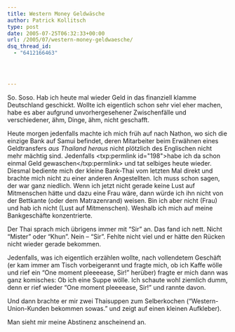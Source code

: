 ```yaml
---
title: Western Money Geldwäsche
author: Patrick Kollitsch
type: post
date: 2005-07-25T06:32:33+00:00
url: /2005/07/western-money-geldwaesche/
dsq_thread_id:
  - "6412166463"




---
```

So. Soso. Hab ich heute mal wieder Geld in das finanziell klamme Deutschland geschickt. Wollte ich eigentlich schon sehr viel eher machen, habe es aber aufgrund unvorhergesehener Zwischenfälle und verschiedener, ähm, Dinge, ähm, nicht geschafft. 

Heute morgen jedenfalls machte ich mich früh auf nach Nathon, wo sich die einzige Bank auf Samui befindet, deren Mitarbeiter beim Erwähnen eines Geldtransfers _aus Thailand heraus_ nicht plötzlich des Englischen nicht mehr mächtig sind. Jedenfalls <txp:permlink id="198">habe ich da schon einmal Geld gewaschen</txp:permlink> und tat selbiges heute wieder. Diesmal bediente mich der kleine Bank-Thai vom letzten Mal direkt und brachte mich nicht zu einer anderen Angestellten. Ich muss schon sagen, der war ganz niedlich. Wenn ich jetzt nicht gerade keine Lust auf Mitmenschen hätte und dazu eine Frau wäre, dann würde ich ihn nicht von der Bettkante (oder dem Matrazenrand) weisen. Bin ich aber nicht (Frau) und hab ich nicht (Lust auf Mitmenschen). Weshalb ich mich auf meine Bankgeschäfte konzentrierte. 

Der Thai sprach mich übrigens immer mit &#8220;Sir&#8221; an. Das fand ich nett. Nicht &#8220;Mister&#8221; oder &#8220;Khun&#8221;. Nein &#8211; &#8220;Sir&#8221;. Fehlte nicht viel und er hätte den Rücken nicht wieder gerade bekommen. 

Jedenfalls, was ich eigentlich erzählen wollte, nach vollendetem Geschäft (er kam immer am Tisch vorbeigerannt und fragte mich, ob ich Kaffe wölle und rief ein &#8220;One moment pleeeease, Sir!&#8221; herüber) fragte er mich dann was ganz komisches: Ob ich eine Suppe wölle. Ich schaute wohl ziemlich dumm, denn er rief wieder &#8220;One moment pleeeease, Sir!&#8221; und rannte davon.

Und dann brachte er mir zwei Thaisuppen zum Selberkochen (&#8220;Western-Union-Kunden bekommen sowas.&#8221; und zeigt auf einen kleinen Aufkleber). 

Man sieht mir meine Abstinenz anscheinend an.